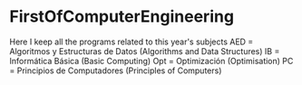 # FirstOfComputerEngineering
Here I keep all the programs related to this year's subjects
AED = Algoritmos y Estructuras de Datos (Algorithms and Data Structures)
IB = Informática Básica (Basic Computing)
Opt = Optimización (Optimisation)
PC = Principios de Computadores (Principles of Computers)
